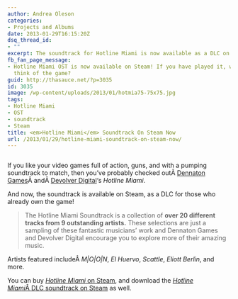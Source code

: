 ```yaml
---
author: Andrea Oleson
categories:
- Projects and Albums
date: 2013-01-29T16:15:20Z
dsq_thread_id:
- ""
excerpt: The soundtrack for Hotline Miami is now available as a DLC on Steam.
fb_fan_page_message:
- Hotline Miami OST is now available on Steam! If you have played it, what did you
  think of the game?
guid: http://thasauce.net/?p=3035
id: 3035
image: /wp-content/uploads/2013/01/hotmia75-75x75.jpg
tags:
- Hotline Miami
- OST
- soundtrack
- Steam
title: <em>Hotline Miami</em> Soundtrack On Steam Now
url: /2013/01/29/hotline-miami-soundtrack-on-steam-now/
---
```


<img class="aligncenter" alt="" src="http://thasauce.net/wp-content/uploads/2013/01/hotmia.jpg" />

If you like your video games full of action, guns, and with a pumping soundtrack to match, then you&#8217;ve probably checked outÂ <a href="http://store.steampowered.com/search/?developer=Dennaton%20Games&snr=1_5_9__408" target="_blank">Dennaton Games</a>Â andÂ <a href="http://store.steampowered.com/search/?publisher=Devolver%20Digital&snr=1_5_9__408" target="_blank">Devolver Digital</a>&#8216;s _Hotline Miami_.

And now, the soundtrack is available on Steam, as a DLC for those who already own the game!

> The Hotline Miami Soundtrack is a collection of **over 20 different tracks from 9 outstanding artists.** These selections are just a sampling of these fantastic musicians&#8217; work and Dennaton Games and Devolver Digital encourage you to explore more of their amazing music.

Artists featured includeÂ _M|O|O|N_, _El Huervo_, _Scattle_, _Eliott Berlin_, and more.

You can buy <a href="http://store.steampowered.com/app/219150/" target="_blank"><em>Hotline Miami</em> on Steam</a>, and download the <a href="http://store.steampowered.com/app/219152/" target="_blank"><em>Hotline Miami</em>Â DLC soundtrack on Steam</a> as well.